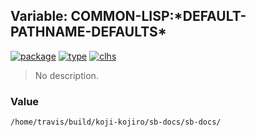 ## Variable: COMMON-LISP:\*DEFAULT-PATHNAME-DEFAULTS\*
[![package](https://img.shields.io/badge/Package-COMMON--LISP-5f9ea0.svg?style=social&colorA=999999)](../) [![type](https://img.shields.io/badge/Type-Variable-5f9ea0.svg?style=social&colorA=999999)](../#variable) [![clhs](https://img.shields.io/badge/CLHS-*DEFAULT--PATHNAME--DEFAULTS*-5f9ea0.svg?style=social&colorA=999999)](http://www.lispworks.com/documentation/HyperSpec/Body/v_defaul.htm) 

> No description.

### Value
```
/home/travis/build/koji-kojiro/sb-docs/sb-docs/
```
